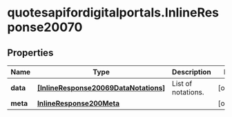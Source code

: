 # quotesapifordigitalportals.InlineResponse20070

## Properties

Name | Type | Description | Notes
------------ | ------------- | ------------- | -------------
**data** | [**[InlineResponse20069DataNotations]**](InlineResponse20069DataNotations.md) | List of notations. | [optional] 
**meta** | [**InlineResponse200Meta**](InlineResponse200Meta.md) |  | [optional] 


